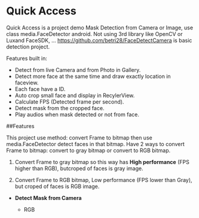 Quick Access
=====================

Quick Access is a project demo Mask Detection from Camera or Image, use class media.FaceDetector android. Not using 3rd library like OpenCV or Luxand FaceSDK, ...
https://github.com/betri28/FaceDetectCamera is basic detection project.

Features built in:
  - Detect from live Camera and from Photo in Gallery.
  - Detect more face at the same time and draw exactly location in faceview.
  - Each face have a ID.
  - Auto crop small face and display in RecylerView.
  - Calculate FPS (Detected frame per second).
  - Detect mask from the cropped face.
  - Play audios when mask detected or not from face.

##Features

This project use method: convert Frame to bitmap then use media.FaceDetector detect faces in that bitmap. Have 2 ways to convert Frame to bitmap: convert to gray bitmap or convert to RGB bitmap.

  1. Convert Frame to gray bitmap so this way has **High performance** (FPS higher than RGB), butcroped of faces is gray image.
  
  2. Convert Frame to RGB bitmap, Low performance (FPS lower than Gray), but croped of faces is RGB image.



- **Detect Mask from Camera**

  - RGB
    


